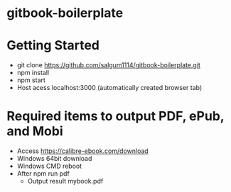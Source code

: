 # gitbook-boilerplate

# Getting Started
- git clone https://github.com/salgum1114/gitbook-boilerplate.git
- npm install
- npm start
- Host acess localhost:3000 (automatically created browser tab)

# Required items to output PDF, ePub, and Mobi
- Access https://calibre-ebook.com/download
- Windows 64bit download
- Windows CMD reboot
- After npm run pdf
   - Output result mybook.pdf
